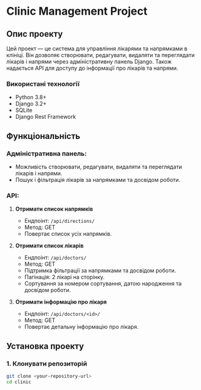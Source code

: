 # Clinic Management Project

## Опис проекту
Цей проект — це система для управління лікарями та напрямками в клініці. Він дозволяє створювати, редагувати, видаляти та переглядати лікарів і напрями через адміністративну панель Django. Також надається API для доступу до інформації про лікарів та напрями.

### Використані технології
- Python 3.8+
- Django 3.2+
- SQLite
- Django Rest Framework

## Функціональність
### Адміністративна панель:
- Можливість створювати, редагувати, видаляти та переглядати лікарів і напрями.
- Пошук і фільтрація лікарів за напрямками та досвідом роботи.

### API:
1. **Отримати список напрямків**
   - Ендпоінт: `/api/directions/`
   - Метод: GET
   - Повертає список усіх напрямків.

2. **Отримати список лікарів**
   - Ендпоінт: `/api/doctors/`
   - Метод: GET
   - Підтримка фільтрації за напрямками та досвідом роботи.
   - Пагінація: 2 лікарі на сторінку.
   - Сортування за номером сортування, датою народження та досвідом роботи.

3. **Отримати інформацію про лікаря**
   - Ендпоінт: `/api/doctors/<id>/`
   - Метод: GET
   - Повертає детальну інформацію про лікаря.

## Установка проекту

### 1. Клонувати репозиторій
```bash
git clone <your-repository-url>
cd clinic
